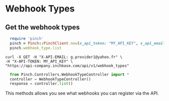 # Webhook Types

## Get the webhook types

```ruby
  require 'pinch'
  pinch = Pinch::PinchClient.new(x_api_token: "MY_API_KEY", x_api_email: "myemail@example.com")
  pinch.webhook_type.list
```

```shell
curl -X GET -H "X-API-EMAIL: g.provider1@yahoo.fr" \
-H "X-API-TOKEN: MY_API_KEY" \
"https://api-company.inchbase.com/api/v1/webhook_types"
```

```python
  from Pinch.Controllers.WebhookTypeController import *
  controller = WebhookTypeController()
  response = controller.list()
```
This methods allows you see what webhooks you can register via the API.
